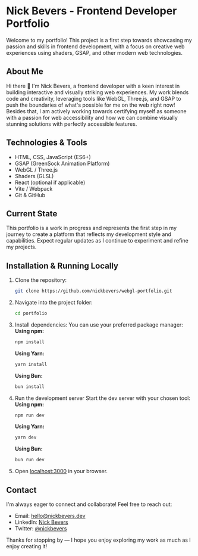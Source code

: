 # Nick Bevers - Frontend Developer Portfolio

Welcome to my portfolio! This project is a first step towards showcasing my passion and skills in frontend development, with a focus on creative web experiences using shaders, GSAP, and other modern web technologies.

## About Me
Hi there 👋
I'm Nick Bevers, a frontend developer with a keen interest in building interactive and visually striking web experiences. My work blends code and creativity, leveraging tools like WebGL, Three.js, and GSAP to push the boundaries of what's possible for me on the web right now!
Besides that, I am actively working towards certifying myself as someone with a passion for web accessibility and how we can combine visually stunning solutions with perfectly accessible features.

## Technologies & Tools
- HTML, CSS, JavaScript (ES6+)
- GSAP (GreenSock Animation Platform)
- WebGL / Three.js
- Shaders (GLSL)
- React (optional if applicable)
- Vite / Webpack
- Git & GitHub

## Current State
This portfolio is a work in progress and represents the first step in my journey to create a platform that reflects my development style and capabilities. Expect regular updates as I continue to experiment and refine my projects.

## Installation & Running Locally
1. Clone the repository:
    ```bash
    git clone https://github.com/nickbevers/webgl-portfolio.git
    ```
2. Navigate into the project folder:
    ```bash
    cd portfolio
    ```
3. Install dependencies:
    You can use your preferred package manager:
    **Using npm:**
    ```bash
    npm install
    ```
    
    **Using Yarn:**
    ```bash
    yarn install
    ```
    
    **Using Bun:**
    ```bash
    bun install
    ```

4. Run the development server
    Start the dev server with your chosen tool:
    **Using npm:**
    ```bash
    npm run dev
    ```
    
    **Using Yarn:**
    ```bash
    yarn dev
    ```
    
    **Using Bun:**
    ```bash
    bun run dev
    ```
    
5. Open [localhost:3000](http://localhost:3000) in your browser.

## Contact
I'm always eager to connect and collaborate! Feel free to reach out:
- Email: hello@nickbevers.dev
- LinkedIn: [Nick Bevers](https://www.linkedin.com/in/nickbevers/)
- Twitter: [@nickbevers](https://twitter.com/nickbevers)

Thanks for stopping by — I hope you enjoy exploring my work as much as I enjoy creating it!

